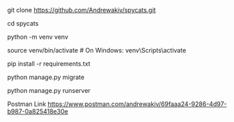git clone https://github.com/Andrewakiv/spycats.git

cd spycats

python -m venv venv

source venv/bin/activate  # On Windows: venv\Scripts\activate

pip install -r requirements.txt

python manage.py migrate

python manage.py runserver


Postman Link
https://www.postman.com/andrewakiv/69faaa24-9286-4d97-b987-0a825418e30e
